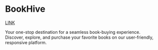 # BookHive
[LINK](https://boookhive.netlify.app/)

Your one-stop destination for a seamless book-buying experience. Discover, explore, and purchase your favorite books on our user-friendly, responsive platform.
